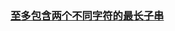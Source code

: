 ### [至多包含两个不同字符的最长子串](https://leetcode-cn.com/problems/longest-substring-with-at-most-two-distinct-characters)

